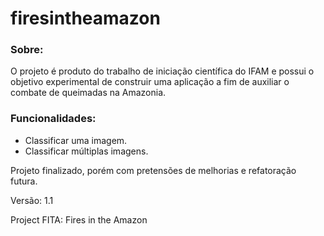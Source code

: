 # firesintheamazon

### Sobre:
O projeto é produto do trabalho de iniciação científica do IFAM e possui o objetivo experimental de construir uma aplicação a fim de auxiliar o combate de queimadas na Amazonia.

### Funcionalidades:
- Classificar uma imagem.
- Classificar múltiplas imagens.

Projeto finalizado, porém com pretensões de melhorias e refatoração futura.

Versão: 1.1

Project FITA: Fires in the Amazon
